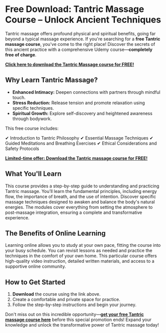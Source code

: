 # Free Download: Tantric Massage Course – Unlock Ancient Techniques

Tantric massage offers profound physical and spiritual benefits, going far beyond a typical massage experience. If you're searching for a **free Tantric massage course**, you've come to the right place! Discover the secrets of this ancient practice with a comprehensive Udemy course—**completely free of charge**.

[**Click here to download the Tantric Massage course for FREE!**](https://udemywork.com/tantric-massage-course)

## Why Learn Tantric Massage?

*   **Enhanced Intimacy:** Deepen connections with partners through mindful touch.
*   **Stress Reduction:** Release tension and promote relaxation using specific techniques.
*   **Spiritual Growth:** Explore self-discovery and heightened awareness through bodywork.

This free course includes:

✔ Introduction to Tantric Philosophy
✔ Essential Massage Techniques
✔ Guided Meditations and Breathing Exercises
✔ Ethical Considerations and Safety Protocols

[**Limited-time offer: Download the Tantric massage course for FREE!**](https://udemywork.com/tantric-massage-course)

## What You'll Learn

This course provides a step-by-step guide to understanding and practicing Tantric massage. You’ll learn the fundamental principles, including energy flow, the importance of breath, and the use of intention. Discover specific massage techniques designed to awaken and balance the body's natural energies. The modules cover everything from setting the atmosphere to post-massage integration, ensuring a complete and transformative experience.

## The Benefits of Online Learning

Learning online allows you to study at your own pace, fitting the course into your busy schedule. You can revisit lessons as needed and practice the techniques in the comfort of your own home. This particular course offers high-quality video instruction, detailed written materials, and access to a supportive online community.

## How to Get Started

1.  **Download** the course using the link above.
2.  Create a comfortable and private space for practice.
3.  Follow the step-by-step instructions and begin your journey.

Don't miss out on this incredible opportunity—**[get your free Tantric massage course here](https://udemywork.com/tantric-massage-course)** before this special promotion ends! Expand your knowledge and unlock the transformative power of Tantric massage today!
